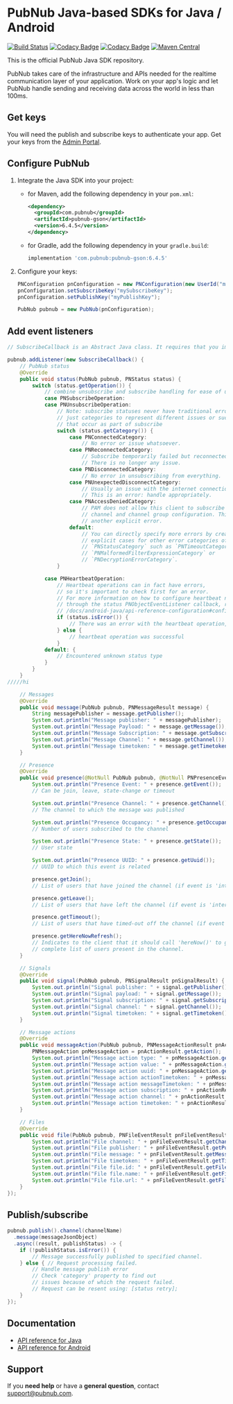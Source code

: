 # PubNub Java-based SDKs for Java / Android

[![Build Status](https://travis-ci.com/pubnub/java.svg?branch=master)](https://travis-ci.com/pubnub/java)
[![Codacy Badge](https://api.codacy.com/project/badge/Grade/164fd518c314417e896b3de494ab75df)](https://www.codacy.com/app/PubNub/java?utm_source=github.com&amp;utm_medium=referral&amp;utm_content=pubnub/java&amp;utm_campaign=Badge_Grade)
[![Codacy Badge](https://api.codacy.com/project/badge/Coverage/164fd518c314417e896b3de494ab75df)](https://www.codacy.com/app/PubNub/java?utm_source=github.com&utm_medium=referral&utm_content=pubnub/java&utm_campaign=Badge_Coverage)
[![Maven Central](https://img.shields.io/maven-central/v/com.pubnub/pubnub-gson.svg)](https://maven-badges.herokuapp.com/maven-central/com.pubnub/pubnub-gson)

This is the official PubNub Java SDK repository.

PubNub takes care of the infrastructure and APIs needed for the realtime communication layer of your application. Work on your app's logic and let PubNub handle sending and receiving data across the world in less than 100ms.

## Get keys

You will need the publish and subscribe keys to authenticate your app. Get your keys from the [Admin Portal](https://dashboard.pubnub.com/login).

## Configure PubNub

1. Integrate the Java SDK into your project:

   * for Maven, add the following dependency in your `pom.xml`:
     ```xml
     <dependency>
       <groupId>com.pubnub</groupId>
       <artifactId>pubnub-gson</artifactId>
       <version>6.4.5</version>
     </dependency>
     ```

   * for Gradle, add the following dependency in your `gradle.build`:
     ```groovy
     implementation 'com.pubnub:pubnub-gson:6.4.5'
     ```

2. Configure your keys:

    ```java
    PNConfiguration pnConfiguration = new PNConfiguration(new UserId("myUserId"));
    pnConfiguration.setSubscribeKey("mySubscribeKey");
    pnConfiguration.setPublishKey("myPublishKey");
    
    PubNub pubnub = new PubNub(pnConfiguration);
    ```

## Add event listeners

```java
// SubscribeCallback is an Abstract Java class. It requires that you implement all Abstract methods of the parent class even if you don't need all the handler methods.

pubnub.addListener(new SubscribeCallback() {
    // PubNub status
    @Override
    public void status(PubNub pubnub, PNStatus status) {
        switch (status.getOperation()) {
            // combine unsubscribe and subscribe handling for ease of use
            case PNSubscribeOperation:
            case PNUnsubscribeOperation:
                // Note: subscribe statuses never have traditional errors,
                // just categories to represent different issues or successes
                // that occur as part of subscribe
                switch (status.getCategory()) {
                    case PNConnectedCategory:
                        // No error or issue whatsoever.
                    case PNReconnectedCategory:
                        // Subscribe temporarily failed but reconnected.
                        // There is no longer any issue.
                    case PNDisconnectedCategory:
                        // No error in unsubscribing from everything.
                    case PNUnexpectedDisconnectCategory:
                        // Usually an issue with the internet connection.
                        // This is an error: handle appropriately.
                    case PNAccessDeniedCategory:
                        // PAM does not allow this client to subscribe to this
                        // channel and channel group configuration. This is
                        // another explicit error.
                    default:
                        // You can directly specify more errors by creating
                        // explicit cases for other error categories of
                        // `PNStatusCategory` such as `PNTimeoutCategory` or
                        // `PNMalformedFilterExpressionCategory` or
                        // `PNDecryptionErrorCategory`.
                }

            case PNHeartbeatOperation:
                // Heartbeat operations can in fact have errors,
                // so it's important to check first for an error.
                // For more information on how to configure heartbeat notifications
                // through the status PNObjectEventListener callback, refer to
                // /docs/android-java/api-reference-configuration#configuration_basic_usage
                if (status.isError()) {
                    // There was an error with the heartbeat operation, handle here
                } else {
                    // heartbeat operation was successful
                }
            default: {
                // Encountered unknown status type
            }
        }
    }
/////hi

    // Messages
    @Override
    public void message(PubNub pubnub, PNMessageResult message) {
        String messagePublisher = message.getPublisher();
        System.out.println("Message publisher: " + messagePublisher);
        System.out.println("Message Payload: " + message.getMessage());
        System.out.println("Message Subscription: " + message.getSubscription());
        System.out.println("Message Channel: " + message.getChannel());
        System.out.println("Message timetoken: " + message.getTimetoken());
    }

    // Presence
    @Override
    public void presence(@NotNull PubNub pubnub, @NotNull PNPresenceEventResult presence) {
        System.out.println("Presence Event: " + presence.getEvent());
        // Can be join, leave, state-change or timeout

        System.out.println("Presence Channel: " + presence.getChannel());
        // The channel to which the message was published

        System.out.println("Presence Occupancy: " + presence.getOccupancy());
        // Number of users subscribed to the channel

        System.out.println("Presence State: " + presence.getState());
        // User state

        System.out.println("Presence UUID: " + presence.getUuid());
        // UUID to which this event is related

        presence.getJoin();
        // List of users that have joined the channel (if event is 'interval')

        presence.getLeave();
        // List of users that have left the channel (if event is 'interval')

        presence.getTimeout();
        // List of users that have timed-out off the channel (if event is 'interval')

        presence.getHereNowRefresh();
        // Indicates to the client that it should call 'hereNow()' to get the
        // complete list of users present in the channel.
    }

    // Signals
    @Override
    public void signal(PubNub pubnub, PNSignalResult pnSignalResult) {
        System.out.println("Signal publisher: " + signal.getPublisher());
        System.out.println("Signal payload: " + signal.getMessage());
        System.out.println("Signal subscription: " + signal.getSubscription());
        System.out.println("Signal channel: " + signal.getChannel());
        System.out.println("Signal timetoken: " + signal.getTimetoken());
    }

    // Message actions
    @Override
    public void messageAction(PubNub pubnub, PNMessageActionResult pnActionResult) {
        PNMessageAction pnMessageAction = pnActionResult.getAction();
        System.out.println("Message action type: " + pnMessageAction.getType());
        System.out.println("Message action value: " + pnMessageAction.getValue());
        System.out.println("Message action uuid: " + pnMessageAction.getUuid());
        System.out.println("Message action actionTimetoken: " + pnMessageAction.getActionTimetoken());
        System.out.println("Message action messageTimetoken: " + pnMessageAction.getMessageTimetoken());]
        System.out.println("Message action subscription: " + pnActionResult.getSubscription());
        System.out.println("Message action channel: " + pnActionResult.getChannel());
        System.out.println("Message action timetoken: " + pnActionResult.getTimetoken());
    }

    // Files
    @Override
    public void file(PubNub pubnub, PNFileEventResult pnFileEventResult) {
        System.out.println("File channel: " + pnFileEventResult.getChannel());
        System.out.println("File publisher: " + pnFileEventResult.getPublisher());
        System.out.println("File message: " + pnFileEventResult.getMessage());
        System.out.println("File timetoken: " + pnFileEventResult.getTimetoken());
        System.out.println("File file.id: " + pnFileEventResult.getFile().getId());
        System.out.println("File file.name: " + pnFileEventResult.getFile().getName());
        System.out.println("File file.url: " + pnFileEventResult.getFile().getUrl());
    }
});
```

## Publish/subscribe

```java
pubnub.publish().channel(channelName)
  .message(messageJsonObject)
  .async((result, publishStatus) -> {
    if (!publishStatus.isError()) {
        // Message successfully published to specified channel.
    } else { // Request processing failed.
        // Handle message publish error
        // Check 'category' property to find out
        // issues because of which the request failed.
        // Request can be resent using: [status retry];
    }
});
```

## Documentation

* [API reference for Java ](https://www.pubnub.com/docs/java-se-java/pubnub-java-sdk)
* [API reference for Android](https://www.pubnub.com/docs/android-java/pubnub-java-sdk)

## Support

If you **need help** or have a **general question**, contact support@pubnub.com.
